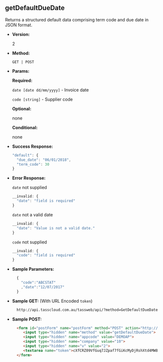 **getDefaultDueDate**
----
  Returns a structured default data comprising term code and due date in JSON format.

* **Version:**

  2

* **Method:**

  `GET | POST`
  
*  **Params:**

   **Required:**
 
   `date [date dd/mm/yyyy]` - Invoice date
   
   `code [string]` - Supplier code

   **Optional:**

   none

   **Conditional:**

   none

* **Success Response:**

    ```javascript
    "default": {
      "due_date": "06/01/2018",
      "term_code": 30
    }
    ```
 
* **Error Response:**

    `date` not supplied
    ```javascript
    __invalid: {
      "date": "field is required"
    }
    ```
    
    `date` not a valid date
    ```javascript
    __invalid: {
      "date": "Value is not a valid date."
    }
    ```
    
    `code` not supplied
    ```javascript
    __invalid: {
      "code": "field is required"
    }
    ```
    
* **Sample Parameters:**

  ```javascript
    { 
      "code":"ABCSTAT"
      ,"date":"12/07/2017"
    }
  ```

* **Sample GET:** (With URL Encoded `token`)

  ```HTML
    http://api.tasscloud.com.au/tassweb/api/?method=GetDefaultDueDate&appcode=DEMOAP&company=10&v=2&token=cXfCRZ09VfGuq7JZpaf7fGiKcMyDjRshXtd4MW8eChXMd93etG4yF7yFGt68WFzh
  ```
  
* **Sample POST:**

  ```HTML
    <form id="postForm" name="postForm" method="POST" action="http://api.tasscloud.com.au/api/">
       <input type="hidden" name="method" value="getDefaultDueDate">
       <input type="hidden" name="appcode" value="DEMOAP">
       <input type="hidden" name="company" value="10">
       <input type="hidden" name="v" value="2">
       <textarea name="token">cXfCRZ09VfGuq7JZpaf7fGiKcMyDjRshXtd4MW8eChXMd93etG4yF7yFGt68WFzh</textarea>
    </form>
  ```
